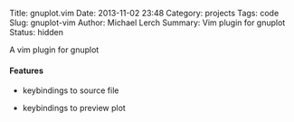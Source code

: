Title: gnuplot.vim
Date: 2013-11-02 23:48
Category: projects
Tags: code
Slug: gnuplot-vim
Author: Michael Lerch
Summary: Vim plugin for gnuplot
Status: hidden

A vim plugin for gnuplot

#### Features

- keybindings to source file

- keybindings to preview plot
